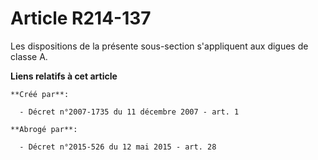 # Article R214-137

Les dispositions de la présente sous-section s'appliquent aux digues de classe A.

**Liens relatifs à cet article**

	**Créé par**:

	  - Décret n°2007-1735 du 11 décembre 2007 - art. 1

	**Abrogé par**:

	  - Décret n°2015-526 du 12 mai 2015 - art. 28
